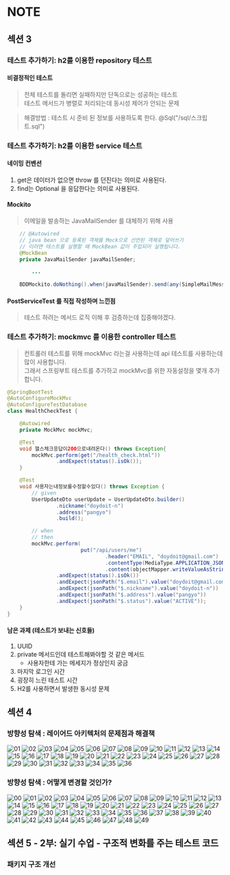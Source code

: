 # NOTE

## 섹션 3
### 테스트 추가하기: h2를 이용한 repository 테스트
####  비결정적인 테스트
> 전체 테스트를 돌리면 실패하지만 단독으로는 성공하는 테스트  
> 테스트 메서드가 병렬로 처리되는데 동시성 제어가 안되는 문제

> 해결방법 :  테스트 시 준비 된 정보를 사용하도록 한다. @Sql("/sql/스크립트.sql")

### 테스트 추가하기: h2를 이용한 service 테스트
#### 네이밍 컨벤션
1. get은 데이터가 없으면 throw 를 던진다는 의미로 사용된다.
2. find는 Optional 을 응답한다는 의미로 사용된다.

#### Mockito
> 이메일을 발송하는 JavaMailSender 를 대체하기 위해 사용
```java
    // @Autowired
    // java bean 으로 등록된 객체를 Mock으로 선언된 객체로 덮어쓰기
    // 이러면 테스트를 실행할 때 MockBean 값이 주입되어 실행됩니다.
    @MockBean
    private JavaMailSender javaMailSender;

        ...
        
    BDDMockito.doNothing().when(javaMailSender).send(any(SimpleMailMessage.class));
```

#### PostServiceTest 를 직접 작성하며 느낀점
> 테스트 하려는 메서드 로직 이해 후 검증하는데 집중해야겠다.  

### 테스트 추가하기: mockmvc 를 이용한 controller 테스트
> 컨트롤러 테스트를 위해 mockMvc 라는걸 사용하는데 api 테스트를 사용하는데 많이 사용합니다.  
> 그래서 스프링부트 테스트를 추가하고 mockMvc를 위한 자동설정을 몇개 추가합니다.  

```java
@SpringBootTest
@AutoConfigureMockMvc
@AutoConfigureTestDatabase
class HealthCheckTest {

    @Autowired
    private MockMvc mockMvc;

    @Test
    void 헬스체크응답이200으로내려온다() throws Exception{
        mockMvc.perform(get("/health_check.html"))
                .andExpect(status().isOk());
    }

    @Test
    void 사용자는내정보를수정할수있다() throws Exception {
        // given
        UserUpdateDto userUpdate = UserUpdateDto.builder()
                .nickname("doydoit-n")
                .address("pangyo")
                .build();

        // when
        // then
        mockMvc.perform(
                        put("/api/users/me")
                                .header("EMAIL", "doydoit@gmail.com")
                                .contentType(MediaType.APPLICATION_JSON)
                                .content(objectMapper.writeValueAsString(userUpdate)))
                .andExpect(status().isOk())
                .andExpect(jsonPath("$.email").value("doydoit@gmail.com"))
                .andExpect(jsonPath("$.nickname").value("doydoit-n"))
                .andExpect(jsonPath("$.address").value("pangyo"))
                .andExpect(jsonPath("$.status").value("ACTIVE"));
    }
}
```

#### 남은 과제 (테스트가 보내는 신호들)
1. UUID  
2. private 메서드인데 테스트해봐야할 것 같은 메서드  
   - 사용자한테 가는 메세지가 정상인지 궁금  
3. 마지막 로그인 시간  
4. 굉장히 느린 테스트 시간  
5. H2를 사용하면서 발생한 동시성 문제  


## 섹션 4
### 방향성 탐색 : 레이어드 아키텍처의 문제점과 해결책
![01](./document/resources/note/section_4_1/01.jpg)
![02](./document/resources/note/section_4_1/02.jpg)
![03](./document/resources/note/section_4_1/03.jpg)
![04](./document/resources/note/section_4_1/04.jpg)
![05](./document/resources/note/section_4_1/05.jpg)
![06](./document/resources/note/section_4_1/06.jpg)
![07](./document/resources/note/section_4_1/07.jpg)
![08](./document/resources/note/section_4_1/08.jpg)
![09](./document/resources/note/section_4_1/09.jpg)
![10](./document/resources/note/section_4_1/10.jpg)
![11](./document/resources/note/section_4_1/11.jpg)
![12](./document/resources/note/section_4_1/12.jpg)
![13](./document/resources/note/section_4_1/13.jpg)
![14](./document/resources/note/section_4_1/14.jpg)
![15](./document/resources/note/section_4_1/15.jpg)
![16](./document/resources/note/section_4_1/16.jpg)
![17](./document/resources/note/section_4_1/17.jpg)
![18](./document/resources/note/section_4_1/18.jpg)
![19](./document/resources/note/section_4_1/19.jpg)
![20](./document/resources/note/section_4_1/20.jpg)
![21](./document/resources/note/section_4_1/21.jpg)
![22](./document/resources/note/section_4_1/22.jpg)
![23](./document/resources/note/section_4_1/23.jpg)
![24](./document/resources/note/section_4_1/24.jpg)
![25](./document/resources/note/section_4_1/25.jpg)
![26](./document/resources/note/section_4_1/26.jpg)
![27](./document/resources/note/section_4_1/27.jpg)
![28](./document/resources/note/section_4_1/28.jpg)
![29](./document/resources/note/section_4_1/29.jpg)
![30](./document/resources/note/section_4_1/30.jpg)
![31](./document/resources/note/section_4_1/31.jpg)
![32](./document/resources/note/section_4_1/32.jpg)
![33](./document/resources/note/section_4_1/33.jpg)
![34](./document/resources/note/section_4_1/34.jpg)
![35](./document/resources/note/section_4_1/35.jpg)
![36](./document/resources/note/section_4_1/36.jpg)

### 방향성 탐색 : 어떻게 변경할 것인가?
![00](./document/resources/note/section_4_2/00.jpg)
![01](./document/resources/note/section_4_2/01.jpg)
![02](./document/resources/note/section_4_2/02.jpg)
![03](./document/resources/note/section_4_2/03.jpg)
![04](./document/resources/note/section_4_2/04.jpg)
![05](./document/resources/note/section_4_2/05.jpg)
![06](./document/resources/note/section_4_2/06.jpg)
![07](./document/resources/note/section_4_2/07.jpg)
![08](./document/resources/note/section_4_2/08.jpg)
![09](./document/resources/note/section_4_2/09.jpg)
![10](./document/resources/note/section_4_2/10.jpg)
![11](./document/resources/note/section_4_2/11.jpg)
![12](./document/resources/note/section_4_2/12.jpg)
![13](./document/resources/note/section_4_2/13.jpg)
![14](./document/resources/note/section_4_2/14.jpg)
![15](./document/resources/note/section_4_2/15.jpg)
![16](./document/resources/note/section_4_2/16.jpg)
![17](./document/resources/note/section_4_2/17.jpg)
![18](./document/resources/note/section_4_2/18.jpg)
![19](./document/resources/note/section_4_2/19.jpg)
![20](./document/resources/note/section_4_2/20.jpg)
![21](./document/resources/note/section_4_2/21.jpg)
![22](./document/resources/note/section_4_2/22.jpg)
![23](./document/resources/note/section_4_2/23.jpg)
![24](./document/resources/note/section_4_2/24.jpg)
![25](./document/resources/note/section_4_2/25.jpg)
![26](./document/resources/note/section_4_2/26.jpg)
![27](./document/resources/note/section_4_2/27.jpg)
![28](./document/resources/note/section_4_2/28.jpg)
![29](./document/resources/note/section_4_2/29.jpg)
![30](./document/resources/note/section_4_2/30.jpg)
![31](./document/resources/note/section_4_2/31.jpg)
![32](./document/resources/note/section_4_2/32.jpg)
![33](./document/resources/note/section_4_2/33.jpg)
![34](./document/resources/note/section_4_2/34.jpg)
![35](./document/resources/note/section_4_2/35.jpg)
![36](./document/resources/note/section_4_2/36.jpg)
![37](./document/resources/note/section_4_2/37.jpg)
![38](./document/resources/note/section_4_2/38.jpg)
![39](./document/resources/note/section_4_2/39.jpg)
![40](./document/resources/note/section_4_2/40.jpg)
![41](./document/resources/note/section_4_2/41.jpg)
![42](./document/resources/note/section_4_2/42.jpg)
![43](./document/resources/note/section_4_2/43.jpg)
![44](./document/resources/note/section_4_2/44.jpg)
![45](./document/resources/note/section_4_2/45.jpg)
![46](./document/resources/note/section_4_2/46.jpg)
![47](./document/resources/note/section_4_2/47.jpg)
![48](./document/resources/note/section_4_2/48.jpg)
![49](./document/resources/note/section_4_2/49.jpg)

## 섹션 5 - 2부: 실기 수업 - 구조적 변화를 주는 테스트 코드
### 패키지 구조 개선
